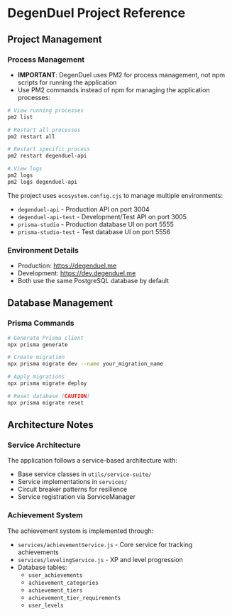 # DegenDuel Project Reference

## Project Management

### Process Management
- **IMPORTANT**: DegenDuel uses PM2 for process management, not npm scripts for running the application
- Use PM2 commands instead of npm for managing the application processes:

```bash
# View running processes
pm2 list

# Restart all processes
pm2 restart all

# Restart specific process
pm2 restart degenduel-api

# View logs
pm2 logs
pm2 logs degenduel-api
```

The project uses `ecosystem.config.cjs` to manage multiple environments:
- `degenduel-api` - Production API on port 3004
- `degenduel-api-test` - Development/Test API on port 3005
- `prisma-studio` - Production database UI on port 5555
- `prisma-studio-test` - Test database UI on port 5556

### Environment Details
- Production: https://degenduel.me
- Development: https://dev.degenduel.me
- Both use the same PostgreSQL database by default

## Database Management

### Prisma Commands
```bash
# Generate Prisma client
npx prisma generate

# Create migration
npx prisma migrate dev --name your_migration_name

# Apply migrations
npx prisma migrate deploy

# Reset database (CAUTION)
npx prisma migrate reset
```

## Architecture Notes

### Service Architecture
The application follows a service-based architecture with:
- Base service classes in `utils/service-suite/`
- Service implementations in `services/`
- Circuit breaker patterns for resilience
- Service registration via ServiceManager

### Achievement System
The achievement system is implemented through:
- `services/achievementService.js` - Core service for tracking achievements
- `services/levelingService.js` - XP and level progression
- Database tables:
  - `user_achievements`
  - `achievement_categories`
  - `achievement_tiers`
  - `achievement_tier_requirements`
  - `user_levels`
